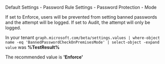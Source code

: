 Default Settings - Password Rule Settings - Password Protection - Mode

If set to Enforce, users will be prevented from setting banned passwords and the attempt will be logged. If set to Audit, the attempt will only be logged.

<!--- Results --->

In your tenant `graph.microsoft.com/beta/settings.values | where-object name -eq 'BannedPasswordCheckOnPremisesMode' | select-object -expand value` was **%TestResult%**

The recommended value is **'Enforce'**
